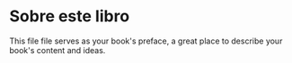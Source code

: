 # Sobre este libro

This file file serves as your book's preface, a great place to describe your book's content and ideas.
